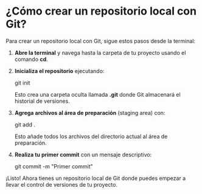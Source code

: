 # ¿Cómo crear un repositorio local con Git?

Para crear un repositorio local con Git, sigue estos pasos desde la terminal:

1. **Abre la terminal** y navega hasta la carpeta de tu proyecto usando el comando **cd**.

2. **Inicializa el repositorio** ejecutando:
    
   git init

   Esto crea una carpeta oculta llamada **.git** donde Git almacenará el historial de versiones.

3. **Agrega archivos al área de preparación** (staging area) con:

   git add .

   Esto añade todos los archivos del directorio actual al área de preparación.

4. **Realiza tu primer commit** con un mensaje descriptivo:
 
   git commit -m "Primer commit"
  

¡Listo! Ahora tienes un repositorio local de Git donde puedes empezar a llevar el control de versiones de tu proyecto.